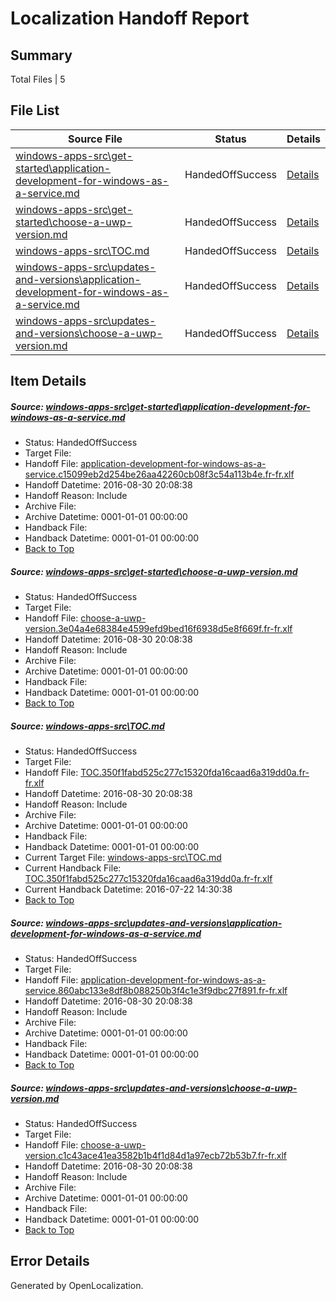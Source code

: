 # <a name='report-top'></a> Localization Handoff Report

## Summary
 Total Files | 5

## File List
 Source File | Status | Details 
 ----------- | ------ | ------- 
 [windows-apps-src\get-started\application-development-for-windows-as-a-service.md](https://github.com/Microsoft/windows-apps/blob/a86002c944841536d37735bb8c4b657905582144/windows-apps-src/get-started/application-development-for-windows-as-a-service.md) | HandedOffSuccess | [Details](#561f5ea0ab4ba5b456456cedf786479ef168e7c03546)
 [windows-apps-src\get-started\choose-a-uwp-version.md](https://github.com/Microsoft/windows-apps/blob/a86002c944841536d37735bb8c4b657905582144/windows-apps-src/get-started/choose-a-uwp-version.md) | HandedOffSuccess | [Details](#d6d2be6c91ddf5fb85cdec759c753db1561f066f3547)
 [windows-apps-src\TOC.md](https://github.com/Microsoft/windows-apps/blob/8d11194a334667343a8a5d09150e43cf64d73fee/windows-apps-src/TOC.md) | HandedOffSuccess | [Details](#26164c662ab09da458b8f87c5409ebf355867b4f7989)
 [windows-apps-src\updates-and-versions\application-development-for-windows-as-a-service.md](https://github.com/Microsoft/windows-apps/blob/a86002c944841536d37735bb8c4b657905582144/windows-apps-src/updates-and-versions/application-development-for-windows-as-a-service.md) | HandedOffSuccess | [Details](#72ac67b17fc519d374798e5121b309f664ff6b1b7990)
 [windows-apps-src\updates-and-versions\choose-a-uwp-version.md](https://github.com/Microsoft/windows-apps/blob/cb6f956d354547f714f6e6d829f0ebc84aa5f470/windows-apps-src/updates-and-versions/choose-a-uwp-version.md) | HandedOffSuccess | [Details](#3b8aa48d0003dd762e6ac55d75189e18989835aa7991)

## Item Details
##### <a name='561f5ea0ab4ba5b456456cedf786479ef168e7c03546'></a> Source: [windows-apps-src\get-started\application-development-for-windows-as-a-service.md](https://github.com/Microsoft/windows-apps/blob/a86002c944841536d37735bb8c4b657905582144/windows-apps-src/get-started/application-development-for-windows-as-a-service.md)
* Status: HandedOffSuccess
* Target File: 
* Handoff File: [application-development-for-windows-as-a-service.c15099eb2d254be26aa42260cb08f3c54a113b4e.fr-fr.xlf](https://github.com/Microsoft/WDG.handoff/blob/6c29057396f6a4cd44e7ff855802a9346dc11ab4/ol-handoff/Microsoft/windows-apps.fr-fr/master/application-development-for-windows-as-a-service.c15099eb2d254be26aa42260cb08f3c54a113b4e.fr-fr.xlf)
* Handoff Datetime: 2016-08-30 20:08:38
* Handoff Reason: Include
* Archive File: 
* Archive Datetime: 0001-01-01 00:00:00
* Handback File: 
* Handback Datetime: 0001-01-01 00:00:00
* [Back to Top](#report-top)

##### <a name='d6d2be6c91ddf5fb85cdec759c753db1561f066f3547'></a> Source: [windows-apps-src\get-started\choose-a-uwp-version.md](https://github.com/Microsoft/windows-apps/blob/a86002c944841536d37735bb8c4b657905582144/windows-apps-src/get-started/choose-a-uwp-version.md)
* Status: HandedOffSuccess
* Target File: 
* Handoff File: [choose-a-uwp-version.3e04a4e68384e4599efd9bed16f6938d5e8f669f.fr-fr.xlf](https://github.com/Microsoft/WDG.handoff/blob/6c29057396f6a4cd44e7ff855802a9346dc11ab4/ol-handoff/Microsoft/windows-apps.fr-fr/master/choose-a-uwp-version.3e04a4e68384e4599efd9bed16f6938d5e8f669f.fr-fr.xlf)
* Handoff Datetime: 2016-08-30 20:08:38
* Handoff Reason: Include
* Archive File: 
* Archive Datetime: 0001-01-01 00:00:00
* Handback File: 
* Handback Datetime: 0001-01-01 00:00:00
* [Back to Top](#report-top)

##### <a name='26164c662ab09da458b8f87c5409ebf355867b4f7989'></a> Source: [windows-apps-src\TOC.md](https://github.com/Microsoft/windows-apps/blob/8d11194a334667343a8a5d09150e43cf64d73fee/windows-apps-src/TOC.md)
* Status: HandedOffSuccess
* Target File: 
* Handoff File: [TOC.350f1fabd525c277c15320fda16caad6a319dd0a.fr-fr.xlf](https://github.com/Microsoft/WDG.handoff/blob/6c29057396f6a4cd44e7ff855802a9346dc11ab4/ol-handoff/Microsoft/windows-apps.fr-fr/master/TOC.350f1fabd525c277c15320fda16caad6a319dd0a.fr-fr.xlf)
* Handoff Datetime: 2016-08-30 20:08:38
* Handoff Reason: Include
* Archive File: 
* Archive Datetime: 0001-01-01 00:00:00
* Handback File: 
* Handback Datetime: 0001-01-01 00:00:00
* Current Target File: [windows-apps-src\TOC.md](https://github.com/Microsoft/windows-apps.fr-fr/blob/402eb0dc49711783fdbd768a93aa5456388b34d9/windows-apps-src/TOC.md)
* Current Handback File: [TOC.350f1fabd525c277c15320fda16caad6a319dd0a.fr-fr.xlf](https://github.com/Microsoft/WDG.handback/blob/e8019a4155f189676550d9d336a37921a9040b0d/ol-handback/Microsoft/windows-apps.fr-fr/master/TOC.350f1fabd525c277c15320fda16caad6a319dd0a.fr-fr.xlf)
* Current Handback Datetime: 2016-07-22 14:30:38
* [Back to Top](#report-top)

##### <a name='72ac67b17fc519d374798e5121b309f664ff6b1b7990'></a> Source: [windows-apps-src\updates-and-versions\application-development-for-windows-as-a-service.md](https://github.com/Microsoft/windows-apps/blob/a86002c944841536d37735bb8c4b657905582144/windows-apps-src/updates-and-versions/application-development-for-windows-as-a-service.md)
* Status: HandedOffSuccess
* Target File: 
* Handoff File: [application-development-for-windows-as-a-service.860abc133e8df8b088250b3f4c1e3f9dbc27f891.fr-fr.xlf](https://github.com/Microsoft/WDG.handoff/blob/6c29057396f6a4cd44e7ff855802a9346dc11ab4/ol-handoff/Microsoft/windows-apps.fr-fr/master/application-development-for-windows-as-a-service.860abc133e8df8b088250b3f4c1e3f9dbc27f891.fr-fr.xlf)
* Handoff Datetime: 2016-08-30 20:08:38
* Handoff Reason: Include
* Archive File: 
* Archive Datetime: 0001-01-01 00:00:00
* Handback File: 
* Handback Datetime: 0001-01-01 00:00:00
* [Back to Top](#report-top)

##### <a name='3b8aa48d0003dd762e6ac55d75189e18989835aa7991'></a> Source: [windows-apps-src\updates-and-versions\choose-a-uwp-version.md](https://github.com/Microsoft/windows-apps/blob/cb6f956d354547f714f6e6d829f0ebc84aa5f470/windows-apps-src/updates-and-versions/choose-a-uwp-version.md)
* Status: HandedOffSuccess
* Target File: 
* Handoff File: [choose-a-uwp-version.c1c43ace41ea3582b1b4f1d84d1a97ecb72b53b7.fr-fr.xlf](https://github.com/Microsoft/WDG.handoff/blob/6c29057396f6a4cd44e7ff855802a9346dc11ab4/ol-handoff/Microsoft/windows-apps.fr-fr/master/choose-a-uwp-version.c1c43ace41ea3582b1b4f1d84d1a97ecb72b53b7.fr-fr.xlf)
* Handoff Datetime: 2016-08-30 20:08:38
* Handoff Reason: Include
* Archive File: 
* Archive Datetime: 0001-01-01 00:00:00
* Handback File: 
* Handback Datetime: 0001-01-01 00:00:00
* [Back to Top](#report-top)


## Error Details

Generated by OpenLocalization.
